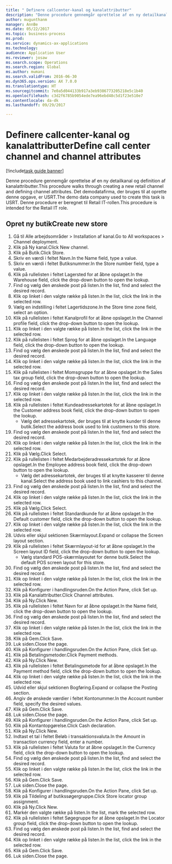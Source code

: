 ```yaml
--- 
title: " Definere callcenter-kanal og kanalattributter"
description: "Denne procedure gennemgår oprettelse af en ny detailkanal og definition af kanalattributter."
author: mugunthanm
manager: AnnBe
ms.date: 05/22/2017
ms.topic: business-process
ms.prod: 
ms.service: dynamics-ax-applications
ms.technology: 
audience: Application User
ms.reviewer: josaw
ms.search.scope: Operations
ms.search.region: Global
ms.author: mumani
ms.search.validFrom: 2016-06-30
ms.dyn365.ops.version: AX 7.0.0
ms.translationtype: HT
ms.sourcegitcommit: 7e0a5d044133b917a3eb9386773205218e5c1b40
ms.openlocfilehash: c3d2f6785b9054ede7ea96ebd48c5d1f23e510e7
ms.contentlocale: da-dk
ms.lasthandoff: 09/29/2017

---
```

# <a name="define-call-center-channel-and-channel-attributes"></a><span data-ttu-id="51fb2-103"> Definere callcenter-kanal og kanalattributter</span><span class="sxs-lookup"><span data-stu-id="51fb2-103">Define call center channel and channel attributes</span></span>

[!include[task guide banner](../includes/task-guide-banner.md)]

<span data-ttu-id="51fb2-104">Denne procedure gennemgår oprettelse af en ny detailkanal og definition af kanalattributter.</span><span class="sxs-lookup"><span data-stu-id="51fb2-104">This procedure walks through creating a new retail channel and defining channel attributes.</span></span> <span data-ttu-id="51fb2-105">Det demodatafirma, der bruges til at oprette denne opgave, er USRT.</span><span class="sxs-lookup"><span data-stu-id="51fb2-105">The demo data company used to create this task is USRT.</span></span> <span data-ttu-id="51fb2-106">Denne procedure er beregnet til Retail IT-rollen.</span><span class="sxs-lookup"><span data-stu-id="51fb2-106">This procedure is intended for the Retail IT role.</span></span>


## <a name="create-new-store"></a><span data-ttu-id="51fb2-107">Opret ny butik</span><span class="sxs-lookup"><span data-stu-id="51fb2-107">Create new store</span></span>
1. <span data-ttu-id="51fb2-108">Gå til Alle arbejdsområder > Installation af kanal.</span><span class="sxs-lookup"><span data-stu-id="51fb2-108">Go to All workspaces > Channel deployment.</span></span>
2. <span data-ttu-id="51fb2-109">Klik på Ny kanal.</span><span class="sxs-lookup"><span data-stu-id="51fb2-109">Click New channel.</span></span>
3. <span data-ttu-id="51fb2-110">Klik på Butik.</span><span class="sxs-lookup"><span data-stu-id="51fb2-110">Click Store.</span></span>
4. <span data-ttu-id="51fb2-111">Skriv en værdi i feltet Navn.</span><span class="sxs-lookup"><span data-stu-id="51fb2-111">In the Name field, type a value.</span></span>
5. <span data-ttu-id="51fb2-112">Skriv en værdi i feltet Butiksnummer.</span><span class="sxs-lookup"><span data-stu-id="51fb2-112">In the Store number field, type a value.</span></span>
6. <span data-ttu-id="51fb2-113">Klik på rullelisten i feltet Lagersted for at åbne opslaget.</span><span class="sxs-lookup"><span data-stu-id="51fb2-113">In the Warehouse field, click the drop-down button to open the lookup.</span></span>
7. <span data-ttu-id="51fb2-114">Find og vælg den ønskede post på listen.</span><span class="sxs-lookup"><span data-stu-id="51fb2-114">In the list, find and select the desired record.</span></span>
8. <span data-ttu-id="51fb2-115">Klik op linket i den valgte række på listen.</span><span class="sxs-lookup"><span data-stu-id="51fb2-115">In the list, click the link in the selected row.</span></span>
9. <span data-ttu-id="51fb2-116">Vælg en indstilling i feltet Lagertidszone.</span><span class="sxs-lookup"><span data-stu-id="51fb2-116">In the Store time zone field, select an option.</span></span>
10. <span data-ttu-id="51fb2-117">Klik på rullelisten i feltet Kanalprofil for at åbne opslaget.</span><span class="sxs-lookup"><span data-stu-id="51fb2-117">In the Channel profile field, click the drop-down button to open the lookup.</span></span>
11. <span data-ttu-id="51fb2-118">Klik op linket i den valgte række på listen.</span><span class="sxs-lookup"><span data-stu-id="51fb2-118">In the list, click the link in the selected row.</span></span>
12. <span data-ttu-id="51fb2-119">Klik på rullelisten i feltet Sprog for at åbne opslaget.</span><span class="sxs-lookup"><span data-stu-id="51fb2-119">In the Language field, click the drop-down button to open the lookup.</span></span>
13. <span data-ttu-id="51fb2-120">Find og vælg den ønskede post på listen.</span><span class="sxs-lookup"><span data-stu-id="51fb2-120">In the list, find and select the desired record.</span></span>
14. <span data-ttu-id="51fb2-121">Klik op linket i den valgte række på listen.</span><span class="sxs-lookup"><span data-stu-id="51fb2-121">In the list, click the link in the selected row.</span></span>
15. <span data-ttu-id="51fb2-122">Klik på rullelisten i feltet Momsgruppe for at åbne opslaget.</span><span class="sxs-lookup"><span data-stu-id="51fb2-122">In the Sales tax group field, click the drop-down button to open the lookup.</span></span>
16. <span data-ttu-id="51fb2-123">Find og vælg den ønskede post på listen.</span><span class="sxs-lookup"><span data-stu-id="51fb2-123">In the list, find and select the desired record.</span></span>
17. <span data-ttu-id="51fb2-124">Klik op linket i den valgte række på listen.</span><span class="sxs-lookup"><span data-stu-id="51fb2-124">In the list, click the link in the selected row.</span></span>
18. <span data-ttu-id="51fb2-125">Klik på rullelisten i feltet Kundeadressekartotek for at åbne opslaget.</span><span class="sxs-lookup"><span data-stu-id="51fb2-125">In the Customer address book field, click the drop-down button to open the lookup.</span></span>
    * <span data-ttu-id="51fb2-126">Vælg det adressekartotek, der bruges til at knytte kunder til denne butik.</span><span class="sxs-lookup"><span data-stu-id="51fb2-126">Select the address book used to link customers to this store.</span></span>  
19. <span data-ttu-id="51fb2-127">Find og vælg den ønskede post på listen.</span><span class="sxs-lookup"><span data-stu-id="51fb2-127">In the list, find and select the desired record.</span></span>
20. <span data-ttu-id="51fb2-128">Klik op linket i den valgte række på listen.</span><span class="sxs-lookup"><span data-stu-id="51fb2-128">In the list, click the link in the selected row.</span></span>
21. <span data-ttu-id="51fb2-129">Klik på Vælg.</span><span class="sxs-lookup"><span data-stu-id="51fb2-129">Click Select.</span></span>
22. <span data-ttu-id="51fb2-130">Klik på rullelisten i feltet Medarbejderadressekartotek for at åbne opslaget.</span><span class="sxs-lookup"><span data-stu-id="51fb2-130">In the Employee address book field, click the drop-down button to open the lookup.</span></span>
    * <span data-ttu-id="51fb2-131">Vælg det adressekartotek, der bruges til at knytte kasserer til denne kanal.</span><span class="sxs-lookup"><span data-stu-id="51fb2-131">Select the address book used to link cashiers to this channel.</span></span>  
23. <span data-ttu-id="51fb2-132">Find og vælg den ønskede post på listen.</span><span class="sxs-lookup"><span data-stu-id="51fb2-132">In the list, find and select the desired record.</span></span>
24. <span data-ttu-id="51fb2-133">Klik op linket i den valgte række på listen.</span><span class="sxs-lookup"><span data-stu-id="51fb2-133">In the list, click the link in the selected row.</span></span>
25. <span data-ttu-id="51fb2-134">Klik på Vælg.</span><span class="sxs-lookup"><span data-stu-id="51fb2-134">Click Select.</span></span>
26. <span data-ttu-id="51fb2-135">Klik på rullelisten i feltet Standardkunde for at åbne opslaget.</span><span class="sxs-lookup"><span data-stu-id="51fb2-135">In the Default customer field, click the drop-down button to open the lookup.</span></span>
27. <span data-ttu-id="51fb2-136">Klik op linket i den valgte række på listen.</span><span class="sxs-lookup"><span data-stu-id="51fb2-136">In the list, click the link in the selected row.</span></span>
28. <span data-ttu-id="51fb2-137">Udvis eller skjul sektionen Skærmlayout.</span><span class="sxs-lookup"><span data-stu-id="51fb2-137">Expand or collapse the Screen layout section.</span></span>
29. <span data-ttu-id="51fb2-138">Klik på rullelisten i feltet Skærmlayout-id for at åbne opslaget.</span><span class="sxs-lookup"><span data-stu-id="51fb2-138">In the Screen layout ID field, click the drop-down button to open the lookup.</span></span>
    * <span data-ttu-id="51fb2-139">Vælg standard POS-skærmlayoutet for denne butik.</span><span class="sxs-lookup"><span data-stu-id="51fb2-139">Select the default POS screen layout for this store.</span></span>  
30. <span data-ttu-id="51fb2-140">Find og vælg den ønskede post på listen.</span><span class="sxs-lookup"><span data-stu-id="51fb2-140">In the list, find and select the desired record.</span></span>
31. <span data-ttu-id="51fb2-141">Klik op linket i den valgte række på listen.</span><span class="sxs-lookup"><span data-stu-id="51fb2-141">In the list, click the link in the selected row.</span></span>
32. <span data-ttu-id="51fb2-142">Klik på Konfigurer i handlingsruden.</span><span class="sxs-lookup"><span data-stu-id="51fb2-142">On the Action Pane, click Set up.</span></span>
33. <span data-ttu-id="51fb2-143">Klik på Kanalattributter.</span><span class="sxs-lookup"><span data-stu-id="51fb2-143">Click Channel attributes.</span></span>
34. <span data-ttu-id="51fb2-144">Klik på Ny.</span><span class="sxs-lookup"><span data-stu-id="51fb2-144">Click New.</span></span>
35. <span data-ttu-id="51fb2-145">Klik på rullelisten i feltet Navn for at åbne opslaget.</span><span class="sxs-lookup"><span data-stu-id="51fb2-145">In the Name field, click the drop-down button to open the lookup.</span></span>
36. <span data-ttu-id="51fb2-146">Find og vælg den ønskede post på listen.</span><span class="sxs-lookup"><span data-stu-id="51fb2-146">In the list, find and select the desired record.</span></span>
37. <span data-ttu-id="51fb2-147">Klik op linket i den valgte række på listen.</span><span class="sxs-lookup"><span data-stu-id="51fb2-147">In the list, click the link in the selected row.</span></span>
38. <span data-ttu-id="51fb2-148">Klik på Gem.</span><span class="sxs-lookup"><span data-stu-id="51fb2-148">Click Save.</span></span>
39. <span data-ttu-id="51fb2-149">Luk siden.</span><span class="sxs-lookup"><span data-stu-id="51fb2-149">Close the page.</span></span>
40. <span data-ttu-id="51fb2-150">Klik på Konfigurer i handlingsruden.</span><span class="sxs-lookup"><span data-stu-id="51fb2-150">On the Action Pane, click Set up.</span></span>
41. <span data-ttu-id="51fb2-151">Klik på Betalingsmetoder.</span><span class="sxs-lookup"><span data-stu-id="51fb2-151">Click Payment methods.</span></span>
42. <span data-ttu-id="51fb2-152">Klik på Ny.</span><span class="sxs-lookup"><span data-stu-id="51fb2-152">Click New.</span></span>
43. <span data-ttu-id="51fb2-153">Klik på rullelisten i feltet Betalingsmetode for at åbne opslaget.</span><span class="sxs-lookup"><span data-stu-id="51fb2-153">In the Payment method field, click the drop-down button to open the lookup.</span></span>
44. <span data-ttu-id="51fb2-154">Klik op linket i den valgte række på listen.</span><span class="sxs-lookup"><span data-stu-id="51fb2-154">In the list, click the link in the selected row.</span></span>
45. <span data-ttu-id="51fb2-155">Udvid eller skjul sektionen Bogføring.</span><span class="sxs-lookup"><span data-stu-id="51fb2-155">Expand or collapse the Posting section.</span></span>
46. <span data-ttu-id="51fb2-156">Angiv de ønskede værdier i feltet Kontonummer.</span><span class="sxs-lookup"><span data-stu-id="51fb2-156">In the Account number field, specify the desired values.</span></span>
47. <span data-ttu-id="51fb2-157">Klik på Gem.</span><span class="sxs-lookup"><span data-stu-id="51fb2-157">Click Save.</span></span>
48. <span data-ttu-id="51fb2-158">Luk siden.</span><span class="sxs-lookup"><span data-stu-id="51fb2-158">Close the page.</span></span>
49. <span data-ttu-id="51fb2-159">Klik på Konfigurer i handlingsruden.</span><span class="sxs-lookup"><span data-stu-id="51fb2-159">On the Action Pane, click Set up.</span></span>
50. <span data-ttu-id="51fb2-160">Klik på Kontantopgørelse.</span><span class="sxs-lookup"><span data-stu-id="51fb2-160">Click Cash declaration.</span></span>
51. <span data-ttu-id="51fb2-161">Klik på Ny.</span><span class="sxs-lookup"><span data-stu-id="51fb2-161">Click New.</span></span>
52. <span data-ttu-id="51fb2-162">Indtast et tal i feltet Beløb i transaktionsvaluta.</span><span class="sxs-lookup"><span data-stu-id="51fb2-162">In the Amount in transaction currency field, enter a number.</span></span>
53. <span data-ttu-id="51fb2-163">Klik på rullelisten i feltet Valuta for at åbne opslaget.</span><span class="sxs-lookup"><span data-stu-id="51fb2-163">In the Currency field, click the drop-down button to open the lookup.</span></span>
54. <span data-ttu-id="51fb2-164">Find og vælg den ønskede post på listen.</span><span class="sxs-lookup"><span data-stu-id="51fb2-164">In the list, find and select the desired record.</span></span>
55. <span data-ttu-id="51fb2-165">Klik op linket i den valgte række på listen.</span><span class="sxs-lookup"><span data-stu-id="51fb2-165">In the list, click the link in the selected row.</span></span>
56. <span data-ttu-id="51fb2-166">Klik på Gem.</span><span class="sxs-lookup"><span data-stu-id="51fb2-166">Click Save.</span></span>
57. <span data-ttu-id="51fb2-167">Luk siden.</span><span class="sxs-lookup"><span data-stu-id="51fb2-167">Close the page.</span></span>
58. <span data-ttu-id="51fb2-168">Klik på Konfigurer i handlingsruden.</span><span class="sxs-lookup"><span data-stu-id="51fb2-168">On the Action Pane, click Set up.</span></span>
59. <span data-ttu-id="51fb2-169">Klik på Tildeling af butikssøgergruppe.</span><span class="sxs-lookup"><span data-stu-id="51fb2-169">Click Store locator group assignment.</span></span>
60. <span data-ttu-id="51fb2-170">Klik på Ny.</span><span class="sxs-lookup"><span data-stu-id="51fb2-170">Click New.</span></span>
61. <span data-ttu-id="51fb2-171">Markér den valgte række på listen.</span><span class="sxs-lookup"><span data-stu-id="51fb2-171">In the list, mark the selected row.</span></span>
62. <span data-ttu-id="51fb2-172">Klik på rullelisten i feltet Søgegruppe for at åbne opslaget.</span><span class="sxs-lookup"><span data-stu-id="51fb2-172">In the Locator group field, click the drop-down button to open the lookup.</span></span>
63. <span data-ttu-id="51fb2-173">Find og vælg den ønskede post på listen.</span><span class="sxs-lookup"><span data-stu-id="51fb2-173">In the list, find and select the desired record.</span></span>
64. <span data-ttu-id="51fb2-174">Klik op linket i den valgte række på listen.</span><span class="sxs-lookup"><span data-stu-id="51fb2-174">In the list, click the link in the selected row.</span></span>
65. <span data-ttu-id="51fb2-175">Klik på Gem.</span><span class="sxs-lookup"><span data-stu-id="51fb2-175">Click Save.</span></span>
66. <span data-ttu-id="51fb2-176">Luk siden.</span><span class="sxs-lookup"><span data-stu-id="51fb2-176">Close the page.</span></span>


